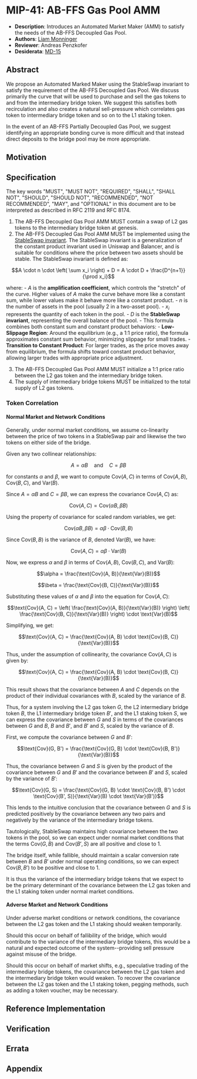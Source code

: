 # MIP-41: AB-FFS Gas Pool AMM
- **Description**: Introduces an Automated Market Maker (AMM) to satisfy the needs of the AB-FFS Decoupled Gas Pool.
- **Authors**: [Liam Monninger](mailto:liam@movementlabs.xyz)
- **Reviewer**: Andreas Penzkofer
- **Desiderata**: [MD-15](../MD/md-15/README.md)

## Abstract
We propose an Automated Marked Maker using the StableSwap invariant to satisfy the requirement of the AB-FFS Decoupled Gas Pool. We discuss primarily the curve that will be used to purchase and sell the gas tokens to and from the intermediary bridge token. We suggest this satisfies both recirculation and also creates a natural sell-pressure which correlates gas token to intermediary bridge token and so on to the L1 staking token.

In the event of an AB-FFS Partially Decoupled Gas Pool, we suggest identifying an appropriate bonding curve is more difficult and that instead direct deposits to the bridge pool may be more appropriate.

## Motivation

## Specification

The key words "MUST", "MUST NOT", "REQUIRED", "SHALL", "SHALL NOT", "SHOULD", "SHOULD NOT", "RECOMMENDED", "NOT RECOMMENDED", "MAY", and "OPTIONAL" in this document are to be interpreted as described in RFC 2119 and RFC 8174.

1. The AB-FFS Decoupled Gas Pool AMM MUST contain a swap of L2 gas tokens to the intermediary bridge token at genesis.
2. The AB-FFS Decoupled Gas Pool AMM MUST be implemented using the [StableSwap invariant](https://docs.curve.fi/references/whitepapers/stableswap/#how-it-works). The StableSwap invariant is a generalization of the constant product invariant used in Uniswap and Balancer, and is suitable for conditions where the price between two assets should be stable. The StableSwap invariant is defined as:
   
```math
A \cdot n \cdot \left( \sum x_i \right) + D = A \cdot D + \frac{D^{n+1}}{\prod x_i}
```

where:
    - $A$ is the **amplification coefficient**, which controls the "stretch" of the curve. Higher values of $A$ make the curve behave more like a constant sum, while lower values make it behave more like a constant product.
    - $n$ is the number of assets in the pool (usually 2 in a two-asset pool).
    - $x_i$ represents the quantity of each token in the pool.
    - $D$ is the **StableSwap invariant**, representing the overall balance of the pool.
    - This formula combines both constant sum and constant product behaviors:
    - **Low-Slippage Region**: Around the equilibrium (e.g., a 1:1 price ratio), the formula approximates constant sum behavior, minimizing slippage for small trades.
    - **Transition to Constant Product**: For larger trades, as the price moves away from equilibrium, the formula shifts toward constant product behavior, allowing larger trades with appropriate price adjustment.
    
3. The AB-FFS Decoupled Gas Pool AMM MUST initialize a 1:1 price ratio between the L2 gas token and the intermediary bridge token.
4. The supply of intermediary bridge tokens MUST be initialized to the total supply of L2 gas tokens.

### Token Correlation

#### Normal Market and Network Conditions
Generally, under normal market conditions, we assume co-linearity between the price of two tokens in a StableSwap pair and likewise the two tokens on either side of the bridge.

Given any two collinear relationships:

```math
A = \alpha B \quad \text{and} \quad C = \beta B
```

for constants $\alpha$ and $\beta$, we want to compute $\text{Cov}(A, C)$ in terms of $\text{Cov}(A, B)$, $\text{Cov}(B, C)$, and $\text{Var}(B)$.

Since $A = \alpha B$ and $C = \beta B$, we can express the covariance $\text{Cov}(A, C)$ as:

```math
\text{Cov}(A, C) = \text{Cov}(\alpha B, \beta B)
```

Using the property of covariance for scaled random variables, we get:

```math
\text{Cov}(\alpha B, \beta B) = \alpha \beta \cdot \text{Cov}(B, B)
```

Since $\text{Cov}(B, B)$ is the variance of $B$, denoted $\text{Var}(B)$, we have:

```math
\text{Cov}(A, C) = \alpha \beta \cdot \text{Var}(B)
```

Now, we express $\alpha$ and $\beta$ in terms of $\text{Cov}(A, B)$, $\text{Cov}(B, C)$, and $\text{Var}(B)$:

```math
\alpha = \frac{\text{Cov}(A, B)}{\text{Var}(B)}
```
```math
\beta = \frac{\text{Cov}(B, C)}{\text{Var}(B)}
```

Substituting these values of $\alpha$ and $\beta$ into the equation for $\text{Cov}(A, C)$:

```math
\text{Cov}(A, C) = \left( \frac{\text{Cov}(A, B)}{\text{Var}(B)} \right) \left( \frac{\text{Cov}(B, C)}{\text{Var}(B)} \right) \cdot \text{Var}(B)
```

Simplifying, we get:

```math
\text{Cov}(A, C) = \frac{\text{Cov}(A, B) \cdot \text{Cov}(B, C)}{\text{Var}(B)}
```
Thus, under the assumption of collinearity, the covariance $\text{Cov}(A, C)$ is given by:

```math
\text{Cov}(A, C) = \frac{\text{Cov}(A, B) \cdot \text{Cov}(B, C)}{\text{Var}(B)}
```

This result shows that the covariance between $A$ and $C$ depends on the product of their individual covariances with $B$, scaled by the variance of $B$.

Thus, for a system involving the L2 gas token $G$, the L2 intermediary bridge token $B$, the L1 intermediary bridge token $B'$, and the L1 staking token $S$, we can express the covariance between $G$ and $S$ in terms of the covariances between $G$ and $B$, $B$ and $B'$, and $B'$ and $S$, scaled by the variance of $B$.

First, we compute the covariance between $G$ and $B'$:

```math
\text{Cov}(G, B') = \frac{\text{Cov}(G, B) \cdot \text{Cov}(B, B')}{\text{Var}(B)}
```


Thus, the covariance between $G$ and $S$ is given by the product of the covariance between $G$ and $B'$ and the covariance between $B'$ and $S$, scaled by the variance of $B'$:

```math
\text{Cov}(G, S) = \frac{\text{Cov}(G, B) \cdot \text{Cov}(B, B') \cdot \text{Cov}(B', S)}{\text{Var}(B) \cdot \text{Var}(B')}
```

This lends to the intuitive conclusion that the covariance between $G$ and $S$ is predicted positively by the covariance between any two pairs and negatively by the variance of the intermediary bridge tokens. 

Tautologically, StableSwap maintains high covariance between the two tokens in the pool, so we can expect under normal market conditions that the terms $\text{Cov}(G, B)$ and $\text{Cov}(B', S)$ are all positive and close to 1.

The bridge itself, while fallible, should maintain a scalar conversion rate between $B$ and $B'$ under normal operating conditions, so we can expect $\text{Cov}(B, B')$ to be positive and close to 1.

It is thus the variance of the intermediary bridge tokens that we expect to be the primary determinant of the covariance between the L2 gas token and the L1 staking token under normal market conditions.

#### Adverse Market and Network Conditions
Under adverse market conditions or network conditions, the covariance between the L2 gas token and the L1 staking should weaken temporarily. 

Should this occur on behalf of fallibility of the bridge, which would contribute to the variance of the intermediary bridge tokens, this would be a natural and expected outcome of the system--providing sell pressure against misuse of the bridge.

Should this occur on behalf of market shifts, e.g., speculative trading of the intermediary bridge tokens, the covariance between the L2 gas token and the intermediary bridge token would weaken. To recover the covariance between the L2 gas token and the L1 staking token, pegging methods, such as adding a token voucher, may be necessary.

## Reference Implementation


## Verification


## Errata


## Appendix
